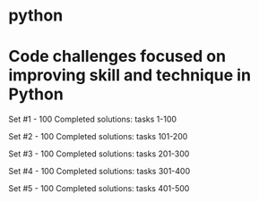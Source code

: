 # python

# Code challenges focused on improving skill and technique in Python

Set #1 - 100 Completed solutions: tasks 1-100

Set #2 - 100 Completed solutions: tasks 101-200

Set #3 - 100 Completed solutions: tasks 201-300

Set #4 - 100 Completed solutions: tasks 301-400

Set #5 - 100 Completed solutions: tasks 401-500
